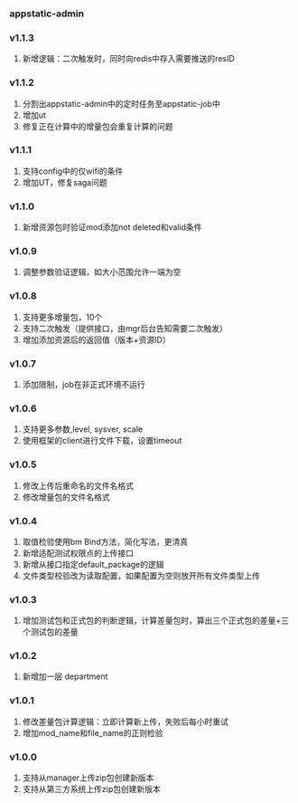 ### appstatic-admin

### v1.1.3
1. 新增逻辑：二次触发时，同时向redis中存入需要推送的resID

### v1.1.2
1. 分割出appstatic-admin中的定时任务至appstatic-job中
2. 增加ut
3. 修复正在计算中的增量包会重复计算的问题

### v1.1.1
1. 支持config中的仅wifi的条件
2. 增加UT，修复saga问题

### v1.1.0
1. 新增资源包时验证mod添加not deleted和valid条件

### v1.0.9
1. 调整参数验证逻辑，如大小范围允许一端为空

### v1.0.8
1. 支持更多增量包，10个
2. 支持二次触发（提供接口，由mgr后台告知需要二次触发）
3. 增加添加资源后的返回值（版本+资源ID）

### v1.0.7
1. 添加限制，job在非正式环境不运行

### v1.0.6
1. 支持更多参数,level, sysver, scale
2. 使用框架的client进行文件下载，设置timeout

### v1.0.5
1. 修改上传后重命名的文件名格式
2. 修改增量包的文件名格式

### v1.0.4
1. 取值检验使用bm Bind方法，简化写法，更清真
2. 新增适配测试权限点的上传接口
3. 新增从接口指定default_package的逻辑
4. 文件类型校验改为读取配置，如果配置为空则放开所有文件类型上传

### v1.0.3
1. 增加测试包和正式包的判断逻辑，计算差量包时，算出三个正式包的差量+三个测试包的差量

### v1.0.2
1. 新增加一层 department

### v1.0.1
1. 修改差量包计算逻辑：立即计算新上传，失败后每小时重试
2. 增加mod_name和file_name的正则检验

### v1.0.0
1. 支持从manager上传zip包创建新版本
2. 支持从第三方系统上传zip包创建新版本

